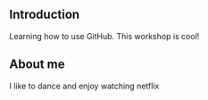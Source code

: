 ## Introduction

Learning how to use GitHub. This workshop is cool!

## About me

I like to dance and enjoy watching netflix

